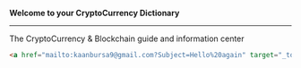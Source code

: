 <!-- TITLE: CryptoCoinPedia -->
<!-- SUBTITLE: Your Guide to the CryptoCurrency World! -->


 **Welcome to your CryptoCurrency Dictionary**

-----




The CryptoCurrency & Blockchain guide and information center



```html
<a href="mailto:kaanbursa9@gmail.com?Subject=Hello%20again" target="_top">Send Mail To Us!</a>
```
